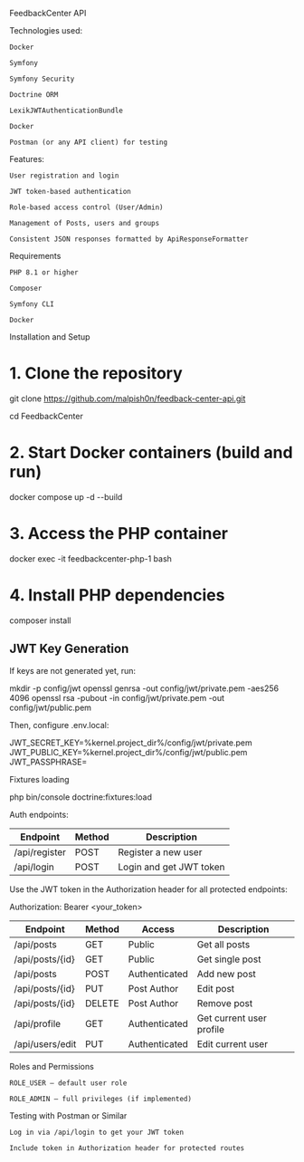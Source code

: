 FeedbackCenter API

Technologies used:

    Docker
    
    Symfony
    
    Symfony Security
    
    Doctrine ORM

    LexikJWTAuthenticationBundle

    Docker

    Postman (or any API client) for testing

Features:

    User registration and login

    JWT token-based authentication

    Role-based access control (User/Admin)

    Management of Posts, users and groups

    Consistent JSON responses formatted by ApiResponseFormatter

Requirements

    PHP 8.1 or higher

    Composer

    Symfony CLI
    
    Docker

Installation and Setup

# 1. Clone the repository
git clone https://github.com/malpish0n/feedback-center-api.git

cd FeedbackCenter

# 2. Start Docker containers (build and run)
docker compose up -d --build

# 3. Access the PHP container
docker exec -it feedbackcenter-php-1 bash

# 4. Install PHP dependencies
composer install

## JWT Key Generation

If keys are not generated yet, run:

mkdir -p config/jwt
openssl genrsa -out config/jwt/private.pem -aes256 4096
openssl rsa -pubout -in config/jwt/private.pem -out config/jwt/public.pem

Then, configure .env.local:

JWT_SECRET_KEY=%kernel.project_dir%/config/jwt/private.pem
JWT_PUBLIC_KEY=%kernel.project_dir%/config/jwt/public.pem
JWT_PASSPHRASE= <your pasphrase here>

Fixtures loading

php bin/console doctrine:fixtures:load

Auth endpoints:

| Endpoint       | Method      | Description             |
| -------------- | ----------- | ----------------------- |
| /api/register  | POST        | Register a new user     |
| /api/login     | POST        | Login and get JWT token |


Use the JWT token in the Authorization header for all protected endpoints:

Authorization: Bearer <your_token>

| Endpoint        | Method | Access        | Description              |
| --------------- | ------ | ------------- | ------------------------ |
| /api/posts      | GET    | Public        | Get all posts            |
| /api/posts/{id} | GET    | Public        | Get single post          |
| /api/posts      | POST   | Authenticated | Add new post             |
| /api/posts/{id} | PUT    | Post Author   | Edit post                |
| /api/posts/{id} | DELETE | Post Author   | Remove post              |
| /api/profile    | GET    | Authenticated | Get current user profile |
| /api/users/edit | PUT    | Authenticated | Edit current user        |

Roles and Permissions

    ROLE_USER — default user role

    ROLE_ADMIN — full privileges (if implemented)

Testing with Postman or Similar

    Log in via /api/login to get your JWT token

    Include token in Authorization header for protected routes







